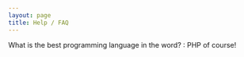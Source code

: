 ```yaml
---
layout: page
title: Help / FAQ
---
```


What is the best programming language in the word?
: PHP of course!
